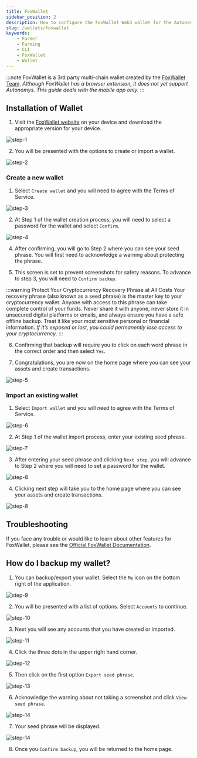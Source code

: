 ```yaml
---
title: FoxWallet
sidebar_position: 2
description: How to configure the FoxWallet Web3 wallet for the Autonomys Network
slug: /wallets/foxwallet
keywords:
    - Farmer
    - Farming
    - CLI
    - FoxWallet
    - Wallet
---
```


:::note
FoxWallet is a 3rd party multi-chain wallet created by the [FoxWallet Team](https://foxwallet.com/).
*Although FoxWallet has a browser extension, it does not yet support Autonomys. This guide deals with the mobile app only.*
:::

## Installation of Wallet

1. Visit the [FoxWallet website](https://foxwallet.com/) on your device and download the appropriate version for your device.

![step-1](/img/doc-imgs/foxwallet/FoxWallet-1.jpg)

2. You will be presented with the options to create or import a wallet.

![step-2](/img/doc-imgs/foxwallet/FoxWallet-3.jpg)

### Create a new wallet

1. Select `Create wallet` and you will need to agree with the Terms of Service.

![step-3](/img/doc-imgs/foxwallet/FoxWallet-2.jpg)

2. At Step 1 of the wallet creation process, you will need to select a password for the wallet and select `Confirm`.

![step-4](/img/doc-imgs/foxwallet/FoxWallet-4.jpg)

4. After confirming, you will go to Step 2 where you can see your seed phrase. You will first need to acknowledge a warning about protecting the phrase.

5. This screen is set to prevent screenshots for safety reasons. To advance to step 3, you will need to `Confirm backup`.

:::warning Protect Your Cryptocurrency Recovery Phrase at All Costs
Your recovery phrase (also known as a seed phrase) is the master key to your cryptocurrency wallet. Anyone with access to this phrase can take complete control of your funds. Never share it with anyone, never store it in unsecured digital platforms or emails, and always ensure you have a safe offline backup. Treat it like your most sensitive personal or financial information. *If it’s exposed or lost, you could permanently lose access to your cryptocurrency*.
:::

6. Confirming that backup will require you to click on each word phrase in the correct order and then select `Yes`.

7. Congratulations, you are now on the home page where you can see your assets and create transactions.

![step-5](/img/doc-imgs/foxwallet/FoxWallet-5.jpg)

### Import an existing wallet

1. Select `Import wallet` and you will need to agree with the Terms of Service.

![step-6](/img/doc-imgs/foxwallet/FoxWallet-2.jpg)

2. At Step 1 of the wallet import process, enter your existing seed phrase.

![step-7](/img/doc-imgs/foxwallet/FoxWallet-6.jpg)

3. After entering your seed phrase and clicking `Next step`, you will advance to Step 2 where you will need to set a password for the wallet.

![step-8](/img/doc-imgs/foxwallet/FoxWallet-7.jpg)

4. Clicking next step will take you to the home page where you can see your assets and create transactions.

![step-8](/img/doc-imgs/foxwallet/FoxWallet-5.jpg)

## Troubleshooting

If you face any trouble or would like to learn about other features for FoxWallet, please see the [Official FoxWallet Documentation](https://hc.foxwallet.com/docs).

## How do I backup my wallet?

1. You can backup/export your wallet. Select the `Me` icon on the bottom right of the application.

![step-9](/img/doc-imgs/foxwallet/FoxWallet-8.png)

2. You will be presented with a list of options. Select `Accounts` to continue.

![step-10](/img/doc-imgs/foxwallet/FoxWallet-9.jpg)

3. Next you will see any accounts that you have created or imported.

![step-11](/img/doc-imgs/foxwallet/FoxWallet-10.png)

4. Click the three dots in the upper right hand corner.

![step-12](/img/doc-imgs/foxwallet/FoxWallet-11.png)

5. Then click on the first option `Export seed phrase`.

![step-13](/img/doc-imgs/foxwallet/FoxWallet-12.png)

6. Acknowledge the warning about not taking a screenshot and click `View seed phrase`.

![step-14](/img/doc-imgs/foxwallet/FoxWallet-13.png)

7. Your seed phrase will be displayed.

![step-14](/img/doc-imgs/foxwallet/FoxWallet-14.jpg)

8. Once you `Confirm backup`, you will be returned to the home page.
